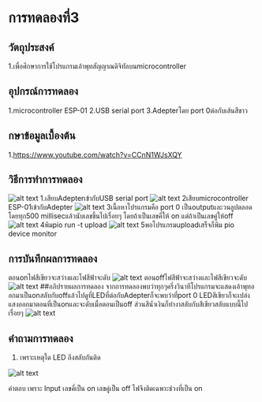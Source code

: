 # การทดลองที่3

## วัตถุประสงค์
1.เพื่อศึกษาการใช้โปรแกรมเอ้าพุทสัญญาณดิจิทัลบนmicrocontroller

## อุปกรณ์การทดลอง
1.microcontroller ESP-01
2.USB serial port
3.Adepterโดย port 0ต่อกับเส้นสีขาว

## กษาข้อมูลเบื้องต้น
1.https://www.youtube.com/watch?v=CCnN1WJsXQY

## วิธีการทำการทดลอง
![alt text](https://cdn.discordapp.com/attachments/337849529179308033/823923037723426836/unknown.png)
1.เสียบAdepterเข้ากับUSB serial port
![alt text](https://cdn.discordapp.com/attachments/337849529179308033/823923153708908584/unknown.png)
2เสียบmicrocontroller ESP-01เข้ากับAdepter
![alt text](https://cdn.discordapp.com/attachments/337849529179308033/823923252144504842/unknown.png)
3เนื้อหาโปรแกรมคือ port 0 เป็นoutputและวนลูปตลอดโดยทุก500 millisecแล้วนับเลขขึ้นไปเรื่อยๆ โดยถ้าเป็นเลขคี่ให้ on แต่ถ้าเป็นเลขคู่ให้off
![alt text](https://cdn.discordapp.com/attachments/337849529179308033/823923353546522673/unknown.png)
4พิมpio run -t upload
![alt text](https://cdn.discordapp.com/attachments/337849529179308033/823923483230732298/unknown.png)
5พอโปรแกรมuploadเสร็จก็พิม pio device monitor

## การบันทึกผลการทดลอง
ตอนonไฟสีเขียวจะสว่างและไฟสีฟ้าจะดับ
![alt text](https://cdn.discordapp.com/attachments/823924425152921641/823925611500011570/unknown.png)
ตอนoffไฟสีฟ้าจะสว่างและไฟสีเขียวจะดับ
![alt text](https://cdn.discordapp.com/attachments/823924425152921641/823924908979126292/unknown.png)
##อภิปรายผลการทดลอง
จากการทดลองพบว่าทุกๆครึ่งวินาทีโปรแกรมจะแสดงเอ้าพุทออกมาเป็นonสลับกับoffแล้วไปดูที่LEDที่ต่อกับAdepterก็จะพบว่าที่port 0 LEDสีเขียวก็จะเปล่งแสงออกมาตอนที่เป็นonและจะดับเมื่อตอนเป็นoff ส่วนสีน้ำเงินก็ทำงาสลับกับสีเขียวสลับแบบนี้ไปเรื่อยๆ
![alt text](https://cdn.discordapp.com/attachments/823924425152921641/823924908979126292/unknown.png)

## คำถามการทดลอง
1. เพราะเหตุใด LED ถึงสลับกันติด

![alt text](https://cdn.discordapp.com/attachments/823924425152921641/823925611500011570/unknown.png)

คำตอบ เพราะ Input เลขคี่เป็น on เลขคู่เป็น off ไฟจึงติดเฉพาะช่วงที่เป็น on 
